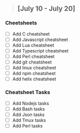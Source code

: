 > ## [July 10 - July 20]
  ### Cheetsheets
   - [ ] Add C cheatsheet
   - [ ] Add Javascript cheatsheet
   - [ ] Add Lua cheatsheet
   - [ ] Add Typescript cheatsheet
   - [ ] Add Perl cheatsheet
   - [ ] Add git cheatsheet
   - [ ] Add linux cheatsheet
   - [ ] Add npm cheatsheet
   - [ ] Add helix cheatsheet

 ### Cheatsheet Tasks
  - [ ] Add Nodejs tasks
  - [ ] Add Bash tasks
  - [ ] Add Json tasks
  - [ ] Add Tmux tasks
  - [ ] Add Perl tasks
